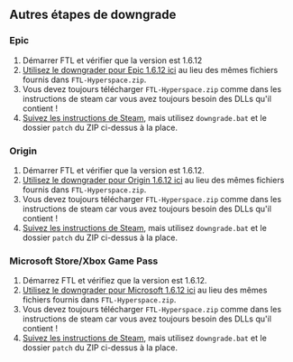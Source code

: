 ## Autres étapes de downgrade

### Epic
1. Démarrer FTL et vérifier que la version est 1.6.12
2. [Utilisez le downgrader pour Epic 1.6.12 ici](https://drive.google.com/file/d/1wM4Lb1ADy3PHay5sNuWpQOTnWbpIOGQ1/view?usp=sharing) au lieu des mêmes fichiers fournis dans `FTL-Hyperspace.zip`.
3. Vous devez toujours télécharger `FTL-Hyperspace.zip` comme dans les instructions de steam car vous avez toujours besoin des DLLs qu'il contient !
4. [Suivez les instructions de Steam](/FTL-Hyperspace/install-guides/windows/steam-install), mais utilisez `downgrade.bat` et le dossier `patch` du ZIP ci-dessus à la place.

### Origin
1. Démarrer FTL et vérifier que la version est 1.6.12.
2. [Utilisez le downgrader pour Origin 1.6.12 ici](https://drive.google.com/file/d/1GTxiidyp0o5D1HBMrT0XprstVmPwvuqo/view?usp=sharing) au lieu des mêmes fichiers fournis dans `FTL-Hyperspace.zip`.
3. Vous devez toujours télécharger `FTL-Hyperspace.zip` comme dans les instructions de steam car vous avez toujours besoin des DLLs qu'il contient !
4. [Suivez les instructions de Steam](/FTL-Hyperspace/install-guides/windows/steam-install), mais utilisez `downgrade.bat` et le dossier `patch` du ZIP ci-dessus à la place.

### Microsoft Store/Xbox Game Pass
1. Démarrez FTL et vérifiez que la version est 1.6.12.
2. [Utilisez le downgrader pour Microsoft 1.6.12 ici](https://drive.google.com/file/d/18tnHl85Ll36gBMcGGCbzu1LQZJ8QBiA0/view?usp=sharing) au lieu des mêmes fichiers fournis dans `FTL-Hyperspace.zip`.
3. Vous devez toujours télécharger `FTL-Hyperspace.zip` comme dans les instructions de steam car vous avez toujours besoin des DLLs qu'il contient !
4. [Suivez les instructions de Steam](/FTL-Hyperspace/install-guides/windows/steam-install), mais utilisez `downgrade.bat` et le dossier `patch` du ZIP ci-dessus à la place.
